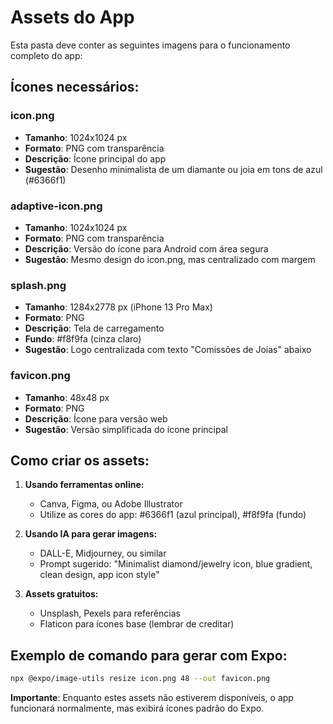 # Assets do App

Esta pasta deve conter as seguintes imagens para o funcionamento completo do app:

## Ícones necessários:

### icon.png
- **Tamanho**: 1024x1024 px
- **Formato**: PNG com transparência
- **Descrição**: Ícone principal do app
- **Sugestão**: Desenho minimalista de um diamante ou joia em tons de azul (#6366f1)

### adaptive-icon.png
- **Tamanho**: 1024x1024 px
- **Formato**: PNG com transparência
- **Descrição**: Versão do ícone para Android com área segura
- **Sugestão**: Mesmo design do icon.png, mas centralizado com margem

### splash.png
- **Tamanho**: 1284x2778 px (iPhone 13 Pro Max)
- **Formato**: PNG
- **Descrição**: Tela de carregamento
- **Fundo**: #f8f9fa (cinza claro)
- **Sugestão**: Logo centralizada com texto "Comissões de Joias" abaixo

### favicon.png
- **Tamanho**: 48x48 px
- **Formato**: PNG
- **Descrição**: Ícone para versão web
- **Sugestão**: Versão simplificada do ícone principal

## Como criar os assets:

1. **Usando ferramentas online:**
   - Canva, Figma, ou Adobe Illustrator
   - Utilize as cores do app: #6366f1 (azul principal), #f8f9fa (fundo)

2. **Usando IA para gerar imagens:**
   - DALL-E, Midjourney, ou similar
   - Prompt sugerido: "Minimalist diamond/jewelry icon, blue gradient, clean design, app icon style"

3. **Assets gratuitos:**
   - Unsplash, Pexels para referências
   - Flaticon para ícones base (lembrar de creditar)

## Exemplo de comando para gerar com Expo:

```bash
npx @expo/image-utils resize icon.png 48 --out favicon.png
```

**Importante**: Enquanto estes assets não estiverem disponíveis, o app funcionará normalmente, mas exibirá ícones padrão do Expo.
